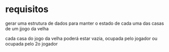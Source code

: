 # requisitos
gerar uma estrutura de dados para manter o estado de cada uma das  casas de um jjogo da velha

cada casa do jogo da velha poderá estar vazia, ocupada pelo jogador ou ocupada pelo 2o jogador


